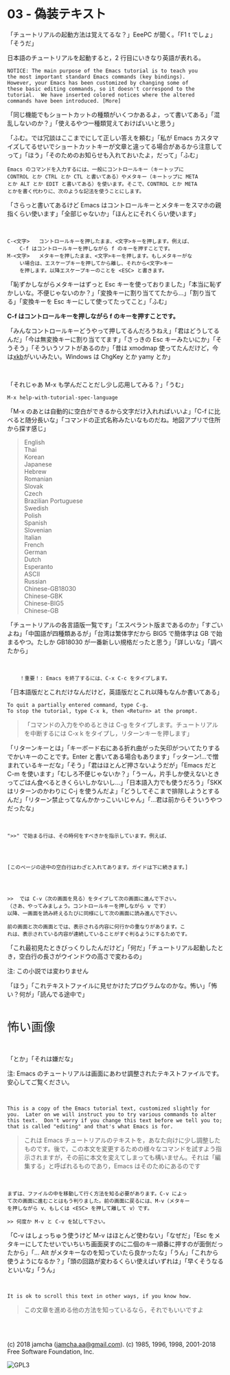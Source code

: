 

# 03 - 偽装テキスト

「チュートリアルの起動方法は覚えてるな？」EeePC が聞く。「F1 t でしょ」「そうだ」  

日本語のチュートリアルを起動すると，2 行目にいきなり英語が表れる。  

    NOTICE: The main purpose of the Emacs tutorial is to teach you
    the most important standard Emacs commands (key bindings).
    However, your Emacs has been customized by changing some of
    these basic editing commands, so it doesn't correspond to the
    tutorial.  We have inserted colored notices where the altered
    commands have been introduced. [More]

「同じ機能でもショートカットの種類がいくつかあるよ，って書いてある」「混乱しないのか？」「使えるやつ一種類覚えておけばいいと思う」  

「ふむ。では冗談はここまでにして正しい答えを頼む」「私が Emacs カスタマイズしてるせいでショートカットキーが文章と違ってる場合があるから注意してって」「ほう」「そのためのお知らせも入れておいたよ，だって」「ふむ」  

    Emacs のコマンドを入力するには、一般にコントロールキー（キートップに
    CONTROL とか CTRL とか CTL と書いてある）やメタキー（キートップに META
    とか ALT とか EDIT と書いてある）を使います。そこで、CONTROL とか META
    とかを書く代わりに、次のような記法を使うことにします。

「さらっと書いてあるけど Emacs はコントロールキーとメタキーをスマホの親指くらい使います」「全部じゃないか」「ほんとにそれくらい使います」  

<br>  

    C-<文字>   コントロールキーを押したまま、<文字>キーを押します。例えば、
        C-f はコントロールキーを押しながら f のキーを押すことです。
    M-<文字>   メタキーを押したまま、<文字>キーを押します。もしメタキーがな
        い場合は、エスケープキーを押してから離し、それから<文字>キー
        を押します。以降エスケープキーのことを <ESC> と書きます。

「恥ずかしながらメタキーはずっと Esc キーを使っておりました」「本当に恥ずかしいな。不便じゃないのか？」「変換キーに割り当ててたから…」「割り当てる」「変換キーを Esc キーにして使ってたってこと」「ふむ」  

**C-f はコントロールキーを押しながら f のキーを押すことです。**  

「みんなコントロールキーどうやって押してるんだろうねえ」「君はどうしてるんだ」「今は無変換キーに割り当ててます」「さっきの Esc キーみたいにか」「そうそう」「そういうソフトがあるのか」「昔は xmodmap 使ってたんだけど，今は[xkb](https://wiki.archlinux.jp/index.php/X_KeyBoard_extension)がいいみたい。Windows は ChgKey とか yamy とか」  

<br>  

「それじゃあ M-x も学んだことだし少し応用してみる？」「うむ」  

    M-x help-with-tutorial-spec-language

「M-x のあとは自動的に空白ができるから文字だけ入れればいいよ」「C-f に比べると随分長いな」「コマンドの正式名称みたいなものだね。地図アプリで住所から探す感じ」  

> English  
> Thai  
> Korean  
> Japanese  
> Hebrew  
> Romanian  
> Slovak  
> Czech  
> Brazilian Portuguese  
> Swedish  
> Polish  
> Spanish  
> Slovenian  
> Italian  
> French  
> German  
> Dutch  
> Esperanto  
> ASCII  
> Russian  
> Chinese-GB18030  
> Chinese-GBK  
> Chinese-BIG5  
> Chinese-GB  

「チュートリアルの各言語版一覧です」「エスペラント版まであるのか」「すごいよね」「中国語が四種類あるが」「台湾は繁体字だから BIG5 で簡体字は GB で始まるやつ。たしか GB18030 が一番新しい規格だったと思う」「詳しいな」「調べたから」  

<br>  

        ！重要！: Emacs を終了するには、C-x C-c をタイプします。

「日本語版だとこれだけなんだけど，英語版だとこれ以降もなんか書いてある」  

    To quit a partially entered command, type C-g.
    To stop the tutorial, type C-x k, then <Return> at the prompt.

> 「コマンドの入力をやめるときは C-g をタイプします。チュートリアルを中断するには C-x k をタイプし，リターンキーを押します」  

「リターンキーとは」「キーボード右にある折れ曲がった矢印がついてたりするでかいキーのことです。Enter と書いてある場合もあります」「ッターン!…で憎まれているキーだな」「そう」「君はほとんど押さないようだが」「Emacs だと C-m を使います」「むしろ不便じゃないか？」「うーん，片手しか使えないときってごはん食べるときくらいしかないし…」「日本語入力でも使うだろう」「SKK はリターンのかわりに C-j を使うんだよ」「どうしてそこまで排除しようとするんだ」「リターン禁止ってなんかかっこいいじゃん」「…君は前からそういうやつだったな」  

<br>  

    ">>" で始まる行は、その時何をすべきかを指示しています。例えば、
    
    
    
    
    [このページの途中の空白行はわざと入れてあります。ガイドは下に続きます。]
    
    
    
    
    >>  では C-v（次の画面を見る）をタイプして次の画面に進んで下さい。
    （さあ、やってみましょう。コントロールキーを押しながら v です）
    以降、一画面を読み終えるたびに同様にして次の画面に読み進んで下さい。
    
    前の画面と次の画面とでは、表示される内容に何行かの重なりがあります。こ
    れは、表示されている内容が連続していることがすぐ判るようにするためです。

「これ最初見たときびっくりしたんだけど」「何だ」「チュートリアル起動したとき，空白行の長さがウインドウの高さで変わるの」  

注: この小説では変わりません  

「ほう」「これテキストファイルに見せかけたプログラムなのかな。怖い」「怖い？何が」「読んでる途中で」  

<br>  

<span style="font-size: 200%;">怖い画像</span>  

<br>  

「とか」「それは嫌だな」  

注: Emacs のチュートリアルは画面にあわせ調整されたテキストファイルです。安心してご覧ください。  

<br>  

    This is a copy of the Emacs tutorial text, customized slightly for
    you.  Later on we will instruct you to try various commands to alter
    this text.  Don't worry if you change this text before we tell you to;
    that is called "editing" and that's what Emacs is for.

> これは Emacs チュートリアルのテキストを，あなた向けに少し調整したものです。後で，この本文を変更するための様々なコマンドを試すよう指示されますが，その前に本文を変えてしまっても構いません。それは「編集する」と呼ばれるものであり，Emacs はそのためにあるのです  

<br>  

    まずは、ファイルの中を移動して行く方法を知る必要があります。C-v によっ
    て次の画面に進むことはもう判りました。前の画面に戻るには、M-v（メタキー
    を押しながら v、もしくは <ESC> を押して離して v）です。
    
    >> 何度か M-v と C-v を試して下さい。

「C-v はしょっちゅう使うけど M-v はほとんど使わない」「なぜだ」「Esc をメタキーにしてたせいでいちいち画面戻すのに二個のキー順番に押すのが面倒だったから」「… Alt がメタキーなのを知っていたら良かったな」「うん」「これから使うようになるか？」「頭の回路が変わるくらい使えばいずれは」「早くそうなるといいな」「うん」  

<br>  

    It is ok to scroll this text in other ways, if you know how.

> この文章を進める他の方法を知っているなら，それでもいいですよ  

<br>  
<br>  

(c) 2018 jamcha (jamcha.aa@gmail.com). (c) 1985, 1996, 1998, 2001-2018 Free Software Foundation, Inc.  

![GPL3](https://www.gnu.org/graphics/gplv3-88x31.png)  

